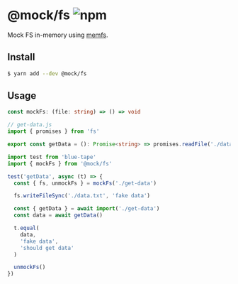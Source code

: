 # @mock/fs ![npm](https://flat.badgen.net/npm/v/@mock/fs)

Mock FS in-memory using [memfs](https://github.com/streamich/memfs).

## Install

```sh
$ yarn add --dev @mock/fs
```

## Usage

```ts
const mockFs: (file: string) => () => void
```

```ts
// get-data.js
import { promises } from 'fs'

export const getData = (): Promise<string> => promises.readFile('./data.txt', 'utf8')
```

```ts
import test from 'blue-tape'
import { mockFs } from '@mock/fs'

test('getData', async (t) => {
  const { fs, unmockFs } = mockFs('./get-data')

  fs.writeFileSync('./data.txt', 'fake data')

  const { getData } = await import('./get-data')
  const data = await getData()

  t.equal(
    data,
    'fake data',
    'should get data'
  )

  unmockFs()
})
```
